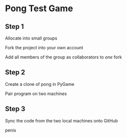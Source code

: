 # Pong Test Game

## Step 1

Allocate into small groups

Fork the project into your own account

Add all members of the group as collaborators to *one* fork 

## Step 2

Create a clone of pong in PyGame

Pair program on two machines

## Step 3

Sync the code from the two local machines onto GitHub

penis
